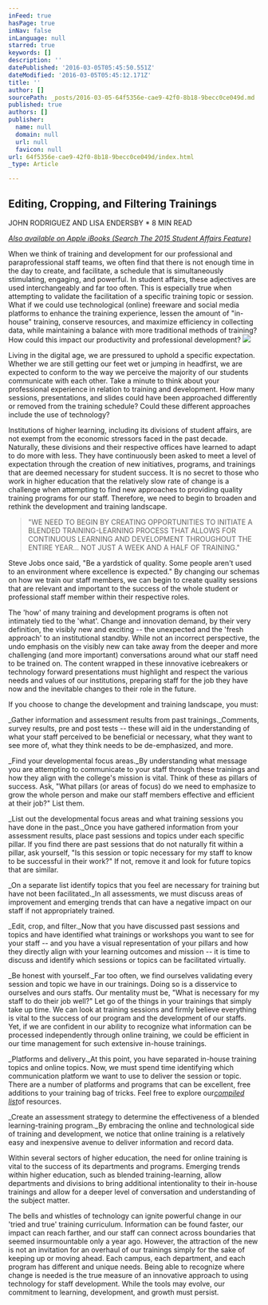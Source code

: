 ```yaml
---
inFeed: true
hasPage: true
inNav: false
inLanguage: null
starred: true
keywords: []
description: ''
datePublished: '2016-03-05T05:45:50.551Z'
dateModified: '2016-03-05T05:45:12.171Z'
title: ''
author: []
sourcePath: _posts/2016-03-05-64f5356e-cae9-42f0-8b18-9becc0ce049d.md
published: true
authors: []
publisher:
  name: null
  domain: null
  url: null
  favicon: null
url: 64f5356e-cae9-42f0-8b18-9becc0ce049d/index.html
_type: Article

---
```

## Editing, Cropping, and Filtering Trainings

JOHN RODRIGUEZ AND LISA ENDERSBY        \* 8 MIN READ

_[Also available on Apple iBooks (Search The 2015 Student Affairs Feature)][0]_

When we think of training and development for our professional and paraprofessional staff teams, we often find that there is not enough time in the day to create, and facilitate, a schedule that is simultaneously stimulating, engaging, and powerful. In student affairs, these adjectives are used interchangeably and far too often. This is especially true when attempting to validate the facilitation of a specific training topic or session. What if we could use technological (online) freeware and social media platforms to enhance the training experience, lessen the amount of "in-house" training, conserve resources, and maximize efficiency in collecting data, while maintaining a balance with more traditional methods of training? How could this impact our productivity and professional development?
![](https://the-grid-user-content.s3-us-west-2.amazonaws.com/2bad5d3b-1f91-4689-aba0-91e8a4f811cf.jpg)

Living in the digital age, we are pressured to uphold a specific expectation. Whether we are still getting our feet wet or jumping in headfirst, we are expected to conform to the way we perceive the majority of our students communicate with each other. Take a minute to think about your professional experience in relation to training and development. How many sessions, presentations, and slides could have been approached differently or removed from the training schedule? Could these different approaches include the use of technology?

Institutions of higher learning, including its divisions of student affairs, are not exempt from the economic stressors faced in the past decade. Naturally, these divisions and their respective offices have learned to adapt to do more with less. They have continuously been asked to meet a level of expectation through the creation of new initiatives, programs, and trainings that are deemed necessary for student success. It is no secret to those who work in higher education that the relatively slow rate of change is a challenge when attempting to find new approaches to providing quality training programs for our staff. Therefore, we need to begin to broaden and rethink the development and training landscape.

> "WE NEED TO BEGIN BY CREATING OPPORTUNITIES TO INITIATE A BLENDED TRAINING-LEARNING PROCESS THAT ALLOWS FOR CONTINUOUS LEARNING AND DEVELOPMENT THROUGHOUT THE ENTIRE YEAR... NOT JUST A WEEK AND A HALF OF TRAINING."

Steve Jobs once said, "Be a yardstick of quality. Some people aren't used to an environment where excellence is expected." By changing our schemas on how we train our staff members, we can begin to create quality sessions that are relevant and important to the success of the whole student or professional staff member within their respective roles.

The 'how' of many training and development programs is often not intimately tied to the 'what'. Change and innovation demand, by their very definition, the visibly new and exciting -- the unexpected and the 'fresh approach' to an institutional standby. While not an incorrect perspective, the undo emphasis on the visibly new can take away from the deeper and more challenging (and more important) conversations around what our staff need to be trained on. The content wrapped in these innovative icebreakers or technology forward presentations must highlight and respect the various needs and values of our institutions, preparing staff for the job they have now and the inevitable changes to their role in the future.

If you choose to change the development and training landscape, you must:

_Gather information and assessment results from past trainings._Comments, survey results, pre and post tests -- these will aid in the understanding of what your staff perceived to be beneficial or necessary, what they want to see more of, what they think needs to be de-emphasized, and more.

_Find your developmental focus areas._By understanding what message you are attempting to communicate to your staff through these trainings and how they align with the college's mission is vital. Think of these as pillars of success. Ask, "What pillars (or areas of focus) do we need to emphasize to grow the whole person and make our staff members effective and efficient at their job?" List them.

_List out the developmental focus areas and what training sessions you have done in the past._Once you have gathered information from your assessment results, place past sessions and topics under each specific pillar. If you find there are past sessions that do not naturally fit within a pillar, ask yourself, "Is this session or topic necessary for my staff to know to be successful in their work?" If not, remove it and look for future topics that are similar.

_On a separate list identify topics that you feel are necessary for training but have not been facilitated._In all assessments, we must discuss areas of improvement and emerging trends that can have a negative impact on our staff if not appropriately trained.

_Edit, crop, and filter._Now that you have discussed past sessions and topics and have identified what trainings or workshops you want to see for your staff -- and you have a visual representation of your pillars and how they directly align with your learning outcomes and mission -- it is time to discuss and identify which sessions or topics can be facilitated virtually.

_Be honest with yourself._Far too often, we find ourselves validating every session and topic we have in our trainings. Doing so is a disservice to ourselves and ours staffs. Our mentality must be, "What is necessary for my staff to do their job well?" Let go of the things in your trainings that simply take up time. We can look at training sessions and firmly believe everything is vital to the success of our program and the development of our staffs. Yet, if we are confident in our ability to recognize what information can be processed independently through online training, we could be efficient in our time management for such extensive in-house trainings.

_Platforms and delivery._At this point, you have separated in-house training topics and online topics. Now, we must spend time identifying which communication platform we want to use to deliver the session or topic. There are a number of platforms and programs that can be excellent, free additions to your training bag of tricks. Feel free to explore our[_compiled list_][1]of resources.

_Create an assessment strategy to determine the effectiveness of a blended learning-training program._By embracing the online and technological side of training and development, we notice that online training is a relatively easy and inexpensive avenue to deliver information and record data.

Within several sectors of higher education, the need for online training is vital to the success of its departments and programs. Emerging trends within higher education, such as blended training-learning, allow departments and divisions to bring additional intentionality to their in-house trainings and allow for a deeper level of conversation and understanding of the subject matter.

The bells and whistles of technology can ignite powerful change in our 'tried and true' training curriculum. Information can be found faster, our impact can reach farther, and our staff can connect across boundaries that seemed insurmountable only a year ago. However, the attraction of the new is not an invitation for an overhaul of our trainings simply for the sake of keeping up or moving ahead. Each campus, each department, and each program has different and unique needs. Being able to recognize where change is needed is the true measure of an innovative approach to using technology for staff development. While the tools may evolve, our commitment to learning, development, and growth must persist.

[0]: http://studentaffairsfeature.com/wp-content/uploads/2015/02/The-2015-Student-Affairs-Feature.pdf
[1]: https://docs.google.com/file/d/0Bweyf2jMAzeQVTVicU1MNlpLejg/edit "List of Resources for Student Affairs Training"